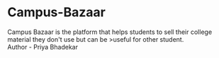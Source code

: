 # Campus-Bazaar
Campus Bazaar is the platform that helps students to sell their college material they don't use but can be >useful for other student.
<br>
Author - Priya Bhadekar
